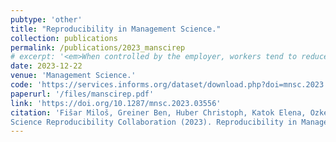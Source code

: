 ```yaml
---
pubtype: 'other'
title: "Reproducibility in Management Science."
collection: publications
permalink: /publications/2023_manscirep
# excerpt: '<em>When controlled by the employer, workers tend to reduce their performance particularly on challenging and hard-to-solve tasks.</em>'
date: 2023-12-22
venue: 'Management Science.'
code: 'https://services.informs.org/dataset/download.php?doi=mnsc.2023.03556'
paperurl: '/files/manscirep.pdf'
link: 'https://doi.org/10.1287/mnsc.2023.03556'
citation: 'Fišar Miloš, Greiner Ben, Huber Christoph, Katok Elena, Ozkes Ali I. and the ManagementScience Reproducibility Collaboration (2023). Reproducibility in Management Science.  <b>Management Science.</b> Note: Member of the Reproducibility Collaboration.'
---
```

